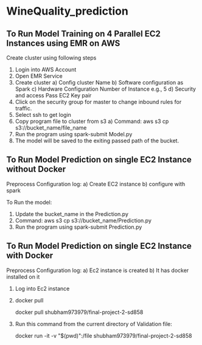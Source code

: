 # WineQuality_prediction
## To Run Model Training on 4 Parallel EC2 Instances using EMR on AWS

Create cluster using following steps

1. Login into AWS Account
2. Open EMR Service
3. Create cluster
	a) Config cluster Name
	b) Software configuration as Spark
	c) Hardware Configuration Number of Instance e.g., 5
	d) Security and access Pass EC2 Key pair
4. Click on the security group for master to change inbound rules for traffic.
5. Select ssh to get login
6. Copy program file to cluster from s3
a) Command:  aws s3 cp s3://bucket_name/file_name
7. Run the program using spark-submit Model.py
8. The model will be saved to the exiting passed path of the bucket.


## To Run Model Prediction on single EC2 Instance without Docker
Preprocess Configuration log:
 a) Create EC2 instance 
 b) configure with spark

To Run the model:
1) Update the bucket_name in the Prediction.py
2) Command:  aws s3 cp s3://bucket_name/Prediction.py
3) Run the program using spark-submit Prediction.py


## To Run Model Prediction on single EC2 Instance with Docker
Preprocess Configuration log:
a) Ec2 instance is created
b) It has docker installed on it

1) Log into Ec2 instance

2) docker pull 

	 docker pull shubham973979/final-project-2-sd858

3)  Run this command from the current directory of Validation file:

	 docker run -it -v "$(pwd)":/file shubham973979/final-project-2-sd858
